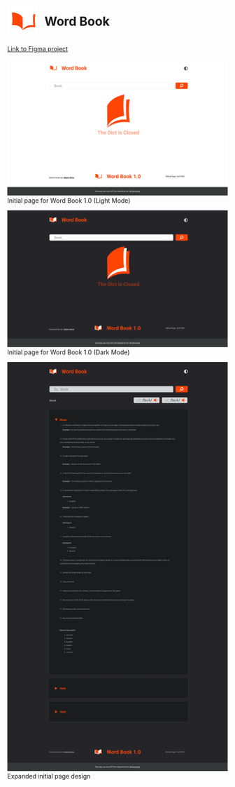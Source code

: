 <h1 style="display:flex;align-items:center;gap:15px"><img style="width:70px" src="src/public/logo.svg">Word Book</h1>

[Link to Figma project](https://www.figma.com/design/iFWxiONSmncsnayBSsFevi/Word-Book?node-id=0-1&t=Xv2iqcYmHfHCzbG0-1)


![Initial light mode page design](assets/light-mode_initial-page.png)
 Initial page for Word Book 1.0 (Light Mode)
 
![Initial dark mode page design](assets/dark-mode_initial-page.png)
 Initial page for Word Book 1.0 (Dark Mode)

![Expanded page](assets/expanded_initial-page.png)
Expanded initial page design